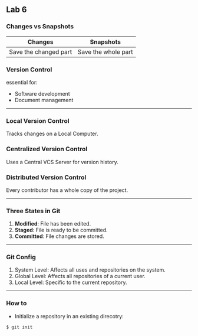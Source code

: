 ## Lab 6

### Changes vs Snapshots
| Changes | Snapshots|
| ----- | ----- |
| Save the changed part |  Save the whole part  |

### Version Control
essential for:
- Software development
- Document management
---
### Local Version Control
Tracks changes on a Local Computer.

### Centralized Version Control
Uses a Central VCS Server for version history.

### Distributed Version Control
Every contributor has a whole copy of the project.

---
### Three States in Git
1. **Modified**: File has been edited.
2. **Staged**: File is ready to be committed.
3. **Committed**: File changes are stored.

---
### Git Config

1. System Level: Affects all uses and repositories on the system.
2. Global Level: Affects all repositories of a current user.
3. Local Level: Specific to the current repository.

---
### How to

- Initialize a repository in an existing direcotry:
```sh
$ git init
```
  
   
